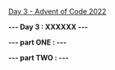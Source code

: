[Day 3 - Advent of Code 2022](https://adventofcode.com/2022/day/3)

**--- Day 3 : XXXXXX ---**

**--- part ONE : ---**

**--- part TWO : ---**

